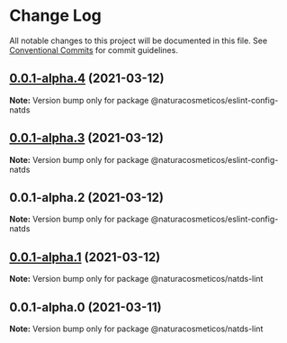 # Change Log

All notable changes to this project will be documented in this file.
See [Conventional Commits](https://conventionalcommits.org) for commit guidelines.

## [0.0.1-alpha.4](https://github.com/natura-cosmeticos/natds-commons/compare/@naturacosmeticos/eslint-config-natds@0.0.1-alpha.3...@naturacosmeticos/eslint-config-natds@0.0.1-alpha.4) (2021-03-12)

**Note:** Version bump only for package @naturacosmeticos/eslint-config-natds





## [0.0.1-alpha.3](https://github.com/natura-cosmeticos/natds-commons/compare/@naturacosmeticos/eslint-config-natds@0.0.1-alpha.2...@naturacosmeticos/eslint-config-natds@0.0.1-alpha.3) (2021-03-12)

**Note:** Version bump only for package @naturacosmeticos/eslint-config-natds





## 0.0.1-alpha.2 (2021-03-12)

**Note:** Version bump only for package @naturacosmeticos/eslint-config-natds





## [0.0.1-alpha.1](https://github.com/natura-cosmeticos/natds-commons/compare/@naturacosmeticos/natds-lint@0.0.1-alpha.0...@naturacosmeticos/natds-lint@0.0.1-alpha.1) (2021-03-12)

**Note:** Version bump only for package @naturacosmeticos/natds-lint





## 0.0.1-alpha.0 (2021-03-11)

**Note:** Version bump only for package @naturacosmeticos/natds-lint
